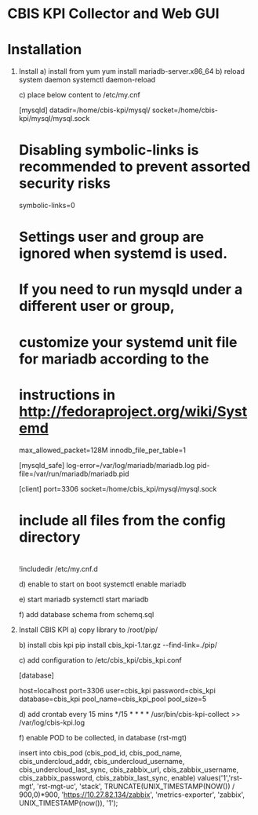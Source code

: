 CBIS KPI Collector and Web GUI
==============

Installation
============


1) Install
    a) install from yum
    yum install mariadb-server.x86_64
    b) reload system daemon
    systemctl daemon-reload

    c) place below content to /etc/my.cnf

    [mysqld]
    datadir=/home/cbis-kpi/mysql/
    socket=/home/cbis-kpi/mysql/mysql.sock
    # Disabling symbolic-links is recommended to prevent assorted security risks
    symbolic-links=0
    # Settings user and group are ignored when systemd is used.
    # If you need to run mysqld under a different user or group,
    # customize your systemd unit file for mariadb according to the
    # instructions in http://fedoraproject.org/wiki/Systemd
    max_allowed_packet=128M
    innodb_file_per_table=1

    [mysqld_safe]
    log-error=/var/log/mariadb/mariadb.log
    pid-file=/var/run/mariadb/mariadb.pid

    [client]
    port=3306
    socket=/home/cbis_kpi/mysql/mysql.sock

    #
    # include all files from the config directory
    #
    !includedir /etc/my.cnf.d

    d) enable to start on boot
    systemctl enable mariadb

    e) start mariadb
    systemctl start mariadb

    f) add database schema from schemq.sql

2) Install CBIS KPI
    a) copy library to /root/pip/

    b) install cbis kpi
    pip install cbis_kpi-1.tar.gz --find-link=./pip/

    c) add configuration to /etc/cbis_kpi/cbis_kpi.conf

    [database]

    host=localhost
    port=3306
    user=cbis_kpi
    password=cbis_kpi
    database=cbis_kpi
    pool_name=cbis_kpi_pool
    pool_size=5


    d) add crontab every 15 mins
    */15 * * * * /usr/bin/cbis-kpi-collect >> /var/log/cbis-kpi.log

    f) enable POD to be collected, in database (rst-mgt)

    insert into cbis_pod (cbis_pod_id, cbis_pod_name, cbis_undercloud_addr, cbis_undercloud_username, cbis_undercloud_last_sync, cbis_zabbix_url, cbis_zabbix_username, cbis_zabbix_password, cbis_zabbix_last_sync, enable)
    values('1','rst-mgt', 'rst-mgt-uc', 'stack', TRUNCATE(UNIX_TIMESTAMP(NOW()) / 900,0)*900, 'https://10.27.82.134/zabbix', 'metrics-exporter', 'zabbix', UNIX_TIMESTAMP(now()), '1');
